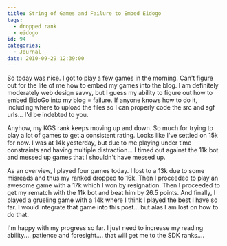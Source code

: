 ```yaml
---
title: String of Games and Failure to Embed Eidogo
tags:
  - dropped rank
  - eidogo
id: 94
categories:
  - Journal
date: 2010-09-29 12:39:00
---
```


So today was nice. I got to play a few games in the morning. Can't figure out for the life of me how to embed my games into the blog. I am definitely moderately web design savvy, but I guess my ability to figure out how to embed EidoGo into my blog = failure. If anyone knows how to do it, including where to upload the files so I can properly code the src and sgf urls... I'd be indebted to you.

Anyhow, my KGS rank keeps moving up and down. So much for trying to play a lot of games to get a consistent rating. Looks like I've settled on 15k for now. I was at 14k yesterday, but due to me playing under time constraints and having multiple distraction... I timed out against the 11k bot and messed up games that I shouldn't have messed up.

As an overview, I played four games today. I lost to a 13k due to some misreads and thus my ranked dropped to 16k. Then I proceeded to play an awesome game with a 17k which I won by resignation. Then I proceeded to get my rematch with the 11k bot and beat him by 26.5 points. And finally, I played a grueling game with a 14k where I think I played the best I have so far. I would integrate that game into this post... but alas I am lost on how to do that.

I'm happy with my progress so far. I just need to increase my reading ability.... patience and foresight.... that will get me to the SDK ranks....
